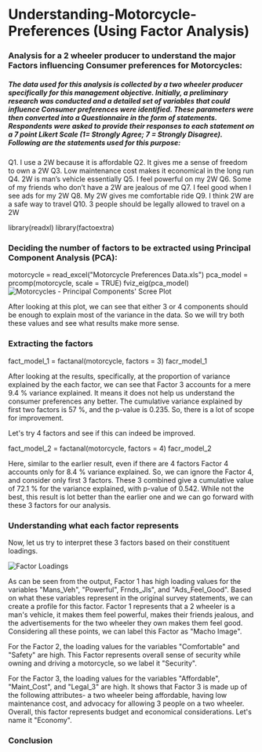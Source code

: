 # Understanding-Motorcycle-Preferences (Using Factor Analysis)
### Analysis for a 2 wheeler producer to understand the major Factors influencing Consumer preferences for Motorcycles:

##### The data used for this analysis is collected by a two wheeler producer specifically for this management objective. Initially, a preliminary research was conducted and a detailed set of variables that could influence Consumer preferences were identified. These parameters were then converted into a Questionnaire in the form of statements. Respondents were asked to provide their responses to each statement on a 7 point Likert Scale (1= Strongly Agree; 7 = Strongly Disagree). Following are the statements used for this purpose:

Q1. I use a 2W because it is affordable
Q2. It gives me a sense of freedom to own a 2W
Q3. Low maintenance cost makes it economical in the long run Q4. 2W is man’s vehicle essentially
Q5. I feel powerful on my 2W
Q6. Some of my friends who don’t have a 2W are jealous of me Q7. I feel good when I see ads for my 2W
Q8. My 2W gives me comfortable ride
Q9. I think 2W are a safe way to travel
Q10. 3 people should be legally allowed to travel on a 2W


library(readxl)
library(factoextra)

### Deciding the number of factors to be extracted using Principal Component Analysis (PCA):
motorcycle  = read_excel("Motorcycle Preferences Data.xls")
pca_model = prcomp(motorcycle, scale = TRUE)
fviz_eig(pca_model)
![Motorcycles - Principal Components' Scree Plot](https://drive.google.com/file/d/13vOcNPVVv9TA45I_2mq8-XUS7SPl5qzp/view?usp=share_link)

After looking at this plot, we can see that either 3 or 4 components should be enough to explain most of the variance in the data. So we will try both these values and see what results make more sense.


### Extracting the factors
fact_model_1 = factanal(motorcycle, factors = 3)
facr_model_1

After looking at the results, specifically, at the proportion of variance explained by the each factor, we can see that Factor 3 accounts for a mere 9.4 % variance explained. It means it does not help us understand the consumer preferences any better. The cumulative variance explained by first two factors is 57 %, and the p-value is 0.235. So, there is a lot of scope for improvement.

Let's try 4 factors and see if this can indeed be improved.

fact_model_2 = factanal(motorcycle, factors = 4)
facr_model_2

Here, similar to the earlier result, even if there are 4 factors Factor 4 accounts only for 8.4 % variance explained. So, we can ignore the Factor 4, and consider only first 3 factors. These 3 combined give a cumulative value of 72.1 % for the variance explained, with p-value of 0.542. While not the best, this result is lot better than the earlier one and we can go forward with these 3 factors for our analysis.


### Understanding what each factor represents
Now, let us try to interpret these 3 factors based on their constituent loadings.

![Factor Loadings](https://drive.google.com/file/d/16e619LZddlbsTBC_fuq2YnPPSwYcZL4H/view?usp=share_link)

As can be seen from the output, Factor 1 has high loading values for the variables "Mans_Veh", "Powerful", Frnds_Jls", and "Ads_Feel_Good". Based on what these variables represent in the original survey statements, we can create a profile for this factor. Factor 1 represents that a 2 wheeler is a man's vehicle, it makes them feel powerful, makes their friends jealous, and the advertisements for the two wheeler they own makes them feel good. Considering all these points, we can label this Factor as "Macho Image".

For the Factor 2, the loading values for the variables "Comfortable" and "Safety" are high. This Factor represents overall sense of security while owning and driving a motorcycle, so we label it "Security".

For the Factor 3, the loading values for the variables "Affordable", "Maint_Cost", and "Legal_3" are high. It shows that Factor 3 is made up of the following attributes- a two wheeler being affordable, having low maintenance cost, and advocacy for allowing 3 people on a two wheeler. Overall, this factor represents budget and economical considerations. Let's name it "Economy".


### Conclusion

